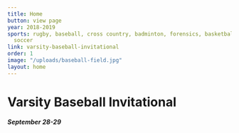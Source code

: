 ```yaml
---
title: Home
button: view page
year: 2018-2019
sports: rugby, baseball, cross country, badminton, forensics, basketball, softball,
  soccer
link: varsity-baseball-invitational
order: 1
image: "/uploads/baseball-field.jpg"
layout: home
---
```


# Varsity Baseball Invitational
##### September 28-29